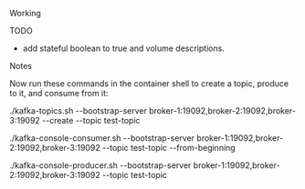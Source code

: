 Working 

TODO

- add stateful boolean to true and volume descriptions. 


Notes

Now run these commands in the container shell to create a topic, produce to it, and consume from it:

./kafka-topics.sh --bootstrap-server broker-1:19092,broker-2:19092,broker-3:19092 --create --topic test-topic

./kafka-console-consumer.sh --bootstrap-server broker-1:19092,broker-2:19092,broker-3:19092 --topic test-topic --from-beginning

./kafka-console-producer.sh --bootstrap-server broker-1:19092,broker-2:19092,broker-3:19092 --topic test-topic
